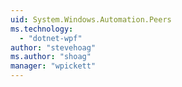 ```yaml
---
uid: System.Windows.Automation.Peers
ms.technology: 
  - "dotnet-wpf"
author: "stevehoag"
ms.author: "shoag"
manager: "wpickett"
---
```

